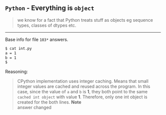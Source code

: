 ## `Python` - Everything is `object`
> we know for a fact that Python treats stuff as objects eg sequence types, classes of dtypes etc.

---
Base info for file `103*` answers.
```bash
$ cat int.py 
a = 1
b = 1
$
```

Reasoning:
> CPython implementation uses integer caching. Means that small integer values are cached and reused across the program. In this case, since the value of `a` and `b` is **1**, they both point to the same `cached int object` with value **1**. Therefore, only one int object is created for the both lines.
> **Note**  	 	  
> answer changed
